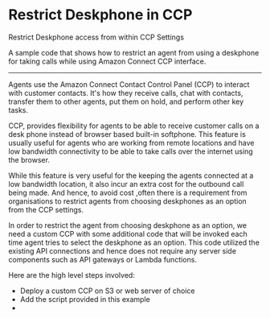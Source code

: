# Restrict Deskphone in CCP

Restrict Deskphone access from within CCP Settings

A sample code that shows how to restrict an agent from using a deskphone for taking calls while using Amazon Connect CCP interface.

----

Agents use the Amazon Connect Contact Control Panel (CCP) to interact with customer contacts. It's how they receive calls, chat with contacts, transfer them to other agents, put them on hold, and perform other key tasks.

CCP, provides flexibility for agents to be able to receive customer calls on a desk phone instead of browser based built-in softphone. This feature is usually useful for agents who are working from remote locations and have low bandwidth connectivity to be able to take calls over the internet using the browser.

While this feature is very useful for the keeping the agents connected at a low bandwidth location, it also incur an extra cost for the outbound call being made. And hence, to avoid cost ,often there is a requirement from organisations to restrict agents from choosing deskphones as an option from the CCP settings.

In order to restrict the agent from choosing deskphone as an option, we need a custom CCP with some additional code that will be invoked each time agent tries to select the deskphone as an option. This code utilized the existing API connections and hence does not require any server side components such as API gateways or Lambda functions.

Here are the high level steps involved:
* Deploy a custom CCP on S3 or web server of choice
* Add the script provided in this example
* 

